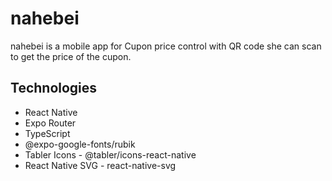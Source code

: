 # nahebei

nahebei is a mobile app for Cupon price control with QR code she can scan to get the price of the cupon.

## Technologies

- React Native
- Expo Router
- TypeScript
- @expo-google-fonts/rubik
- Tabler Icons - @tabler/icons-react-native
- React Native SVG - react-native-svg
